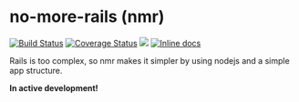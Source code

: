 # no-more-rails (nmr)
[![Build Status](https://travis-ci.org/jakhu/no-more-rails.svg?branch=master)](https://travis-ci.org/jakhu/no-more-rails)
[![Coverage Status](https://coveralls.io/repos/github/jakhu/no-more-rails/badge.svg?branch=master)](https://coveralls.io/github/jakhu/no-more-rails?branch=master)
<a href="https://codeclimate.com/github/jakhu/no-more-rails"><img src="https://codeclimate.com/github/jakhu/no-more-rails/badges/gpa.svg" /></a>
[![Inline docs](http://inch-ci.org/github/jakhu/no-more-rails.svg?branch=master)](http://inch-ci.org/github/jakhu/no-more-rails)

Rails is too complex, so nmr makes it simpler by using nodejs and a simple app structure.

<b>In active development!</b>
